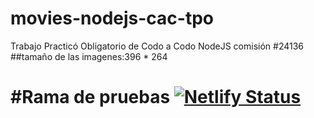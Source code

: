 # movies-nodejs-cac-tpo
Trabajo Practicó Obligatorio de Codo a Codo NodeJS comisión #24136 
##tamaño de las imagenes:396 * 264

#Rama de pruebas
[![Netlify Status](https://api.netlify.com/api/v1/badges/3e040267-c217-4733-8e64-1f69b5b011b1/deploy-status)](https://app.netlify.com/sites/movies-test-deploy/deploys)
=======